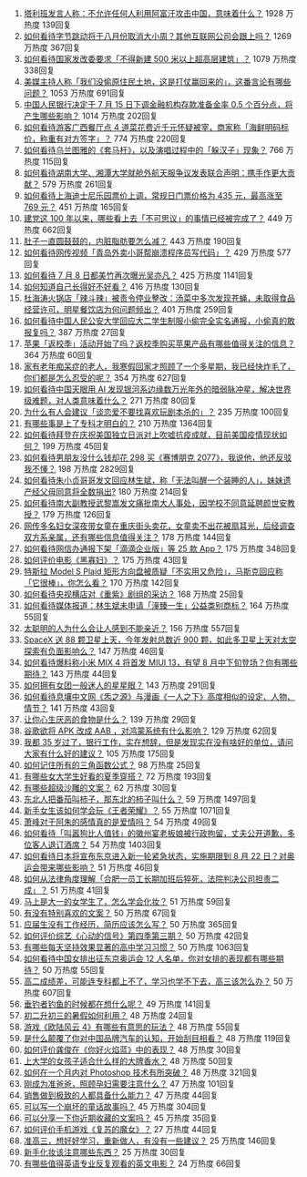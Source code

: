1. [塔利班发言人称：不允许任何人利用阿富汗攻击中国，意味着什么？](https://www.zhihu.com/question/471209373) 1928 万热度 139回复
1. [如何看待字节跳动将于八月份取消大小周？其他互联网公司会跟上吗？](https://www.zhihu.com/question/471196364) 1269 万热度 367回复
1. [如何看待国家发改委要求「不得新建 500 米以上超高层建筑」？](https://www.zhihu.com/question/470500743) 1079 万热度 338回复
1. [美媒主持人称「我们没偷原住民土地，这是打仗赢回来的」，这番言论有哪些问题？](https://www.zhihu.com/question/471060396) 1053 万热度 691回复
1. [中国人民银行决定于 7 月 15 日下调金融机构存款准备金率 0.5 个百分点，将产生哪些影响？](https://www.zhihu.com/question/471178899) 1014 万热度 202回复
1. [如何看待游客广西餐厅点 4 道菜花费近千元怀疑被宰，商家称「海鲜明码标价，称重有对方签字」？](https://www.zhihu.com/question/470587185) 774 万热度 220回复
1. [如何看待乌兰图雅的《套马杆》，以及演唱过程中的「躲汉子」现象？](https://www.zhihu.com/question/467271332) 766 万热度 115回复
1. [如何看待湖南大学、湘潭大学就舱外航天服争议发表联合声明：携手作更大贡献？](https://www.zhihu.com/question/471210964) 579 万热度 261回复
1. [如何看待上海迪士尼乐园票价上调，常规日门票价格为 435 元，最高涨至 769 元？](https://www.zhihu.com/question/471106076) 451 万热度 165回复
1. [建党这 100 年以来，哪些看上去「不可思议」的事情已经被完成了？](https://www.zhihu.com/question/468798487) 449 万热度 662回复
1. [肚子一直圆鼓鼓的，内脏脂肪要怎么减？](https://www.zhihu.com/question/45723322) 443 万热度 190回复
1. [如何看待网传视频「青岛外卖小哥帮崩溃程序员写代码」？](https://www.zhihu.com/question/470908424) 429 万热度 577回复
1. [如何看待 7 月 8 日都美竹再次曝光吴亦凡？](https://www.zhihu.com/question/470964638) 425 万热度 1141回复
1. [如何知道自己长得好不好看？](https://www.zhihu.com/question/469915498) 416 万热度 130回复
1. [杜海涛火锅店「辣斗辣」被责令停业整改：汤菜中多次发现苍蝇，未取得食品经营许可，明星餐饮店为何问题频出？](https://www.zhihu.com/question/470854902) 401 万热度 259回复
1. [如何看待中国人民公安大学回应大二学生制服小偷完全实名通报，小偷真的敢报复吗？](https://www.zhihu.com/question/470651207) 387 万热度 27回复
1. [苹果「返校季」活动开始了吗？返校季购买苹果产品有哪些值得关注的信息？](https://www.zhihu.com/question/470828574) 364 万热度 60回复
1. [家有老年痴呆症的老人，我寒假回家才照顾了一个多星期，我已经快炸毛了，你们都是怎么忍受的呢？](https://www.zhihu.com/question/39952242) 354 万热度 627回复
1. [如何看待中国天眼用 AI 发现银河系边缘数万光年外的暗弱脉冲星，解决世界级难题，对人类意味着什么？](https://www.zhihu.com/question/470923118) 271 万热度 80回复
1. [为什么有人会建议「谈恋爱不要找喜欢玩剧本杀的」？](https://www.zhihu.com/question/470321362) 235 万热度 100回复
1. [有哪些事是上了专科才明白的？](https://www.zhihu.com/question/322703564) 210 万热度 1364回复
1. [如何看待拜登在庆祝美国独立日派对上吹嘘抗疫成就，目前美国疫情现状如何？](https://www.zhihu.com/question/470332850) 199 万热度 45回复
1. [如何看待男朋友没什么钱却花 298 买《赛博朋克 2077》，我说他，他还反驳我不懂？](https://www.zhihu.com/question/395466027) 198 万热度 2829回复
1. [如何看待朱小贞哥哥发文回应林生斌，称「无法叫醒一个装睡的人」，妹妹遗产经父母同意将全数捐出?](https://www.zhihu.com/question/470995271) 180 万热度 214回复
1. [如何看待南大副教授武黎嵩发文痛批南大人事处，因学校不同意延聘颜世安教授？](https://www.zhihu.com/question/470991655) 179 万热度 126回复
1. [网传多名妇女深夜带女童在重庆街头卖花，女童卖不出花被扇耳光，后经调查双方系亲属，还有哪些信息值得关注？](https://www.zhihu.com/question/471103183) 178 万热度 144回复
1. [如何看待网信办通报下架「滴滴企业版」等 25 款 App？](https://www.zhihu.com/question/471232696) 175 万热度 348回复
1. [如何评价电影《黑寡妇》？](https://www.zhihu.com/question/276793168) 175 万热度 43回复
1. [特斯拉 Model S Plaid 矩形方向盘被质疑「不实用又危险」，马斯克回应称「它很棒」，你怎么看？](https://www.zhihu.com/question/465729695) 170 万热度 142回复
1. [如何看待央视横店对《重紫》剧组的采访？](https://www.zhihu.com/question/470791003) 168 万热度 25回复
1. [如何看待媒体报道：林生斌未申请「潼臻一生」公益类别商标？](https://www.zhihu.com/question/471150295) 164 万热度 55回复
1. [太聪明的人为什么会让人感到不能亲近？](https://www.zhihu.com/question/449801792) 156 万热度 557回复
1. [SpaceX 送 88 颗卫星上天，今年发射总数近 900 颗，如此多卫星上天对太空探索有负面影响么？](https://www.zhihu.com/question/470453437) 147 万热度 46回复
1. [如何看待爆料称小米 MIX 4 将首发 MIUI 13，有望 8 月中下旬登场？你有哪些期待？](https://www.zhihu.com/question/470371928) 143 万热度 44回复
1. [如何拥有女团一般迷人的星星眼？](https://www.zhihu.com/question/431143857) 143 万热度 291回复
1. [如何看待息壤中文网《炁之源》与漫画《一人之下》高度相似的设定、人物、情节？](https://www.zhihu.com/question/470549627) 141 万热度 43回复
1. [让你心生厌恶的食物是什么？](https://www.zhihu.com/question/468990798) 139 万热度 29回复
1. [谷歌欲将 APK 改成 AAB ，对鸿蒙系统有什么影响？](https://www.zhihu.com/question/469684650) 129 万热度 62回复
1. [我都 35 岁过了，银行工作，实在想辞，但是发现实在没有啥好的单位，请问大家有什么好的建议？](https://www.zhihu.com/question/463128218) 105 万热度 175回复
1. [如何记住所有的三角函数公式？](https://www.zhihu.com/question/63652417) 98 万热度 25回复
1. [有哪些女大学生好看的夏季穿搭？](https://www.zhihu.com/question/316762010) 72 万热度 193回复
1. [有哪些超级沙雕的文案？](https://www.zhihu.com/question/467925312) 62 万热度 30回复
1. [东北人把番茄叫柿子，那东北的柿子叫什么？](https://www.zhihu.com/question/459057274) 59 万热度 1497回复
1. [新手女生该如何学会玩《王者荣耀》？](https://www.zhihu.com/question/314613607) 55 万热度 1071回复
1. [萧峰对于阿朱的感情真的是爱情吗？](https://www.zhihu.com/question/27494668) 54 万热度 49回复
1. [如何看待「叫嚣狗比人值钱」的徽州宴老板娘被行政拘留，丈夫公开道歉，多位客人退订酒席？](https://www.zhihu.com/question/470671135) 54 万热度 1403回复
1. [如何看待日本将宣布东京进入新一轮紧急状态，实施期限到 8 月 22 日？对奥运会带来哪些影响？](https://www.zhihu.com/question/470817265) 51 万热度 46回复
1. [如何从法律角度理解「合肥一员工长期加班后猝死，法院判决公司担责二成」？](https://www.zhihu.com/question/470842903) 51 万热度 41回复
1. [马上是大一的女学生了，怎么学会化妆？](https://www.zhihu.com/question/466240214) 51 万热度 59回复
1. [有没有特别喜欢的文案？](https://www.zhihu.com/question/464740155) 50 万热度 67回复
1. [应届生没有工作经历，简历应该怎么写？](https://www.zhihu.com/question/293138588) 50 万热度 365回复
1. [如何评价综艺《心动的信号》第四季第三期？](https://www.zhihu.com/question/470885166) 50 万热度 42回复
1. [有哪些每天坚持效果显著的高中学习习惯？](https://www.zhihu.com/question/47351966) 50 万热度 1063回复
1. [如何看待中国女排出征东京奥运会 12 人名单，你对女排的表现都有哪些期待？](https://www.zhihu.com/question/471011853) 50 万热度 55回复
1. [高二成绩差，可能连专科都上不了，学习也学不下去，高三该怎么办？](https://www.zhihu.com/question/465609153) 50 万热度 607回复
1. [垂钓者钓鱼的时候都在想什么呢？](https://www.zhihu.com/question/465012075) 49 万热度 141回复
1. [初二升初三的暑假如何利用？](https://www.zhihu.com/question/405276565) 48 万热度 24回复
1. [游戏《欧陆风云 4》有哪些有意思的玩法？](https://www.zhihu.com/question/322756892) 48 万热度 55回复
1. [是什么颠覆了你对中国品牌汽车的认知，开始刮目相看？](https://www.zhihu.com/question/450821353) 48 万热度 119回复
1. [如何评价龚俊在《你好火焰蓝》中的表现？](https://www.zhihu.com/question/469735496) 48 万热度 30回复
1. [上大学的女孩子适合什么样的大牌香水？](https://www.zhihu.com/question/467421722) 48 万热度 50回复
1. [如何在一个月内对 Photoshop 技术有所突破？](https://www.zhihu.com/question/39164259) 48 万热度 321回复
1. [刚成为准爸爸，照顾孕妇需要注意什么？](https://www.zhihu.com/question/366967759) 47 万热度 101回复
1. [销售做到极致的人都具备什么能力？](https://www.zhihu.com/question/458364420) 47 万热度 44回复
1. [可以写一个崩坏的童话故事吗？](https://www.zhihu.com/question/426166872) 45 万热度 304回复
1. [可以分享一下你近期收藏的文案吗？](https://www.zhihu.com/question/469650894) 45 万热度 35回复
1. [如何评价手机游戏《复苏的魔女》？](https://www.zhihu.com/question/470739380) 27 万热度 44回复
1. [准高三，想好好学习，重新做人，有没有一些建议？](https://www.zhihu.com/question/470762012) 25 万热度 146回复
1. [新手化妆该注意哪些东西？](https://www.zhihu.com/question/467014822) 25 万热度 30回复
1. [有哪些值得英语专业反复观看的英文电影？](https://www.zhihu.com/question/327827779) 24 万热度 66回复